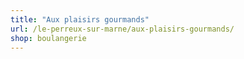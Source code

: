 ```yaml
---
title: "Aux plaisirs gourmands"
url: /le-perreux-sur-marne/aux-plaisirs-gourmands/
shop: boulangerie
---
```

